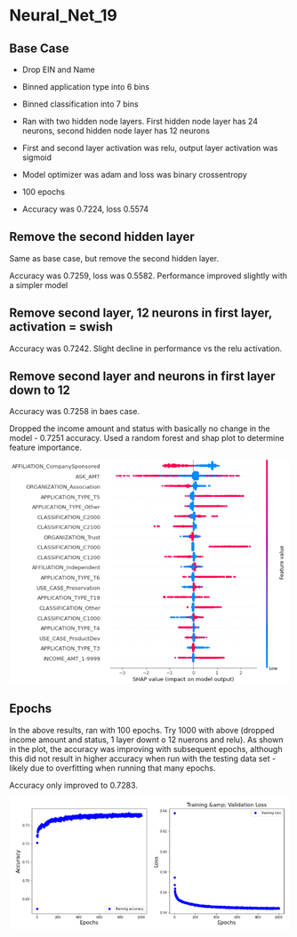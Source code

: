 # Neural_Net_19

## Base Case
- Drop EIN and Name
- Binned application type into 6 bins 
- Binned classification into 7 bins 
- Ran with two hidden node layers.  First hidden node layer has 24 neurons, second hidden node layer has 12 neurons
- First and second layer activation was relu, output layer activation was sigmoid
- Model optimizer was adam and loss was binary crossentropy
- 100 epochs

- Accuracy was 0.7224, loss 0.5574

## Remove the second hidden layer

Same as base case, but remove the second hidden layer.

Accuracy was 0.7259, loss was 0.5582.  Performance improved slightly with a simpler model 

## Remove second layer, 12 neurons in first layer, activation = swish

Accuracy was 0.7242.  Slight decline in performance vs the relu activation. 

## Remove second layer and neurons in first layer down to 12

Accuracy was 0.7258 in baes case.

Dropped the income amount and status with basically no change in the model - 0.7251 accuracy. Used a random forest and shap plot to determine feature importance. 

![shap plot](https://github.com/JaniceBgithub/Neural_Net_19/blob/main/Resources/19.1-shap.png)


## Epochs

In the above results, ran with 100 epochs.  Try 1000 with above (dropped income amount and status, 1 layer downt o 12 nuerons and relu).  As shown in the plot, the accuracy was improving with subsequent epochs, although this did not result in higher accuracy when run with the testing data set - likely due to overfitting when running that many epochs.

Accuracy only improved to 0.7283.

![epochs](https://github.com/JaniceBgithub/Neural_Net_19/blob/main/Resources/19.2-epochs.png)







